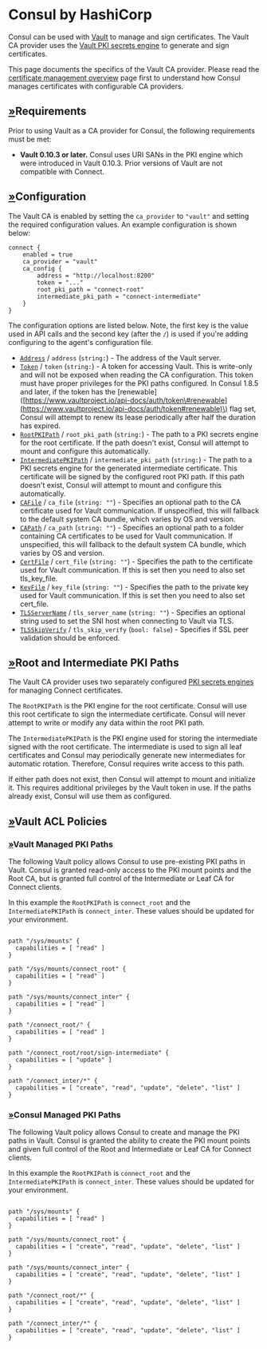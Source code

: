 # Consul by HashiCorp

Consul can be used with [Vault](https://www.vaultproject.io/) to manage and sign certificates. The Vault CA provider uses the [Vault PKI secrets engine](https://www.vaultproject.io/docs/secrets/pki) to generate and sign certificates.

This page documents the specifics of the Vault CA provider. Please read the [certificate management overview](../consul-by-hashicorp-12.md) page first to understand how Consul manages certificates with configurable CA providers.

## [»](consul-by-hashicorp-1.md#requirements)Requirements

Prior to using Vault as a CA provider for Consul, the following requirements must be met:

* **Vault 0.10.3 or later.** Consul uses URI SANs in the PKI engine which were introduced in Vault 0.10.3. Prior versions of Vault are not compatible with Connect.

## [»](consul-by-hashicorp-1.md#configuration)Configuration

The Vault CA is enabled by setting the `ca_provider` to `"vault"` and setting the required configuration values. An example configuration is shown below:

```text
connect {
    enabled = true
    ca_provider = "vault"
    ca_config {
        address = "http://localhost:8200"
        token = "..."
        root_pki_path = "connect-root"
        intermediate_pki_path = "connect-intermediate"
    }
}
```

The configuration options are listed below. Note, the first key is the value used in API calls and the second key \(after the `/`\) is used if you're adding configuring to the agent's configuration file.

* [`Address`](consul-by-hashicorp-1.md#address) / `address` \(`string:`\) - The address of the Vault server.
* [`Token`](consul-by-hashicorp-1.md#token) / `token` \(`string:`\) - A token for accessing Vault. This is write-only and will not be exposed when reading the CA configuration. This token must have proper privileges for the PKI paths configured. In Consul 1.8.5 and later, if the token has the \[renewable\] \([https://www.vaultproject.io/api-docs/auth/token\#renewable](https://www.vaultproject.io/api-docs/auth/token#renewable)\) flag set, Consul will attempt to renew its lease periodically after half the duration has expired.
* [`RootPKIPath`](consul-by-hashicorp-1.md#rootpkipath) / `root_pki_path` \(`string:`\) - The path to a PKI secrets engine for the root certificate. If the path doesn't exist, Consul will attempt to mount and configure this automatically.
* [`IntermediatePKIPath`](consul-by-hashicorp-1.md#intermediatepkipath) / `intermediate_pki_path` \(`string:`\) - The path to a PKI secrets engine for the generated intermediate certificate. This certificate will be signed by the configured root PKI path. If this path doesn't exist, Consul will attempt to mount and configure this automatically.
* [`CAFile`](consul-by-hashicorp-1.md#cafile) / `ca_file` \(`string: ""`\) - Specifies an optional path to the CA certificate used for Vault communication. If unspecified, this will fallback to the default system CA bundle, which varies by OS and version.
* [`CAPath`](consul-by-hashicorp-1.md#capath) / `ca_path` \(`string: ""`\) - Specifies an optional path to a folder containing CA certificates to be used for Vault communication. If unspecified, this will fallback to the default system CA bundle, which varies by OS and version.
* [`CertFile`](consul-by-hashicorp-1.md#certfile) / `cert_file` \(`string: ""`\) - Specifies the path to the certificate used for Vault communication. If this is set then you need to also set tls\_key\_file.
* [`KeyFile`](consul-by-hashicorp-1.md#keyfile) / `key_file` \(`string: ""`\) - Specifies the path to the private key used for Vault communication. If this is set then you need to also set cert\_file.
* [`TLSServerName`](consul-by-hashicorp-1.md#tlsservername) / `tls_server_name` \(`string: ""`\) - Specifies an optional string used to set the SNI host when connecting to Vault via TLS.
* [`TLSSkipVerify`](consul-by-hashicorp-1.md#tlsskipverify) / `tls_skip_verify` \(`bool: false`\) - Specifies if SSL peer validation should be enforced.

## [»](consul-by-hashicorp-1.md#root-and-intermediate-pki-paths)Root and Intermediate PKI Paths

The Vault CA provider uses two separately configured [PKI secrets engines](https://www.vaultproject.io/docs/secrets/pki) for managing Connect certificates.

The `RootPKIPath` is the PKI engine for the root certificate. Consul will use this root certificate to sign the intermediate certificate. Consul will never attempt to write or modify any data within the root PKI path.

The `IntermediatePKIPath` is the PKI engine used for storing the intermediate signed with the root certificate. The intermediate is used to sign all leaf certificates and Consul may periodically generate new intermediates for automatic rotation. Therefore, Consul requires write access to this path.

If either path does not exist, then Consul will attempt to mount and initialize it. This requires additional privileges by the Vault token in use. If the paths already exist, Consul will use them as configured.

## [»](consul-by-hashicorp-1.md#vault-acl-policies)Vault ACL Policies

### [»](consul-by-hashicorp-1.md#vault-managed-pki-paths)Vault Managed PKI Paths

The following Vault policy allows Consul to use pre-existing PKI paths in Vault. Consul is granted read-only access to the PKI mount points and the Root CA, but is granted full control of the Intermediate or Leaf CA for Connect clients.

In this example the `RootPKIPath` is `connect_root` and the `IntermediatePKIPath` is `connect_inter`. These values should be updated for your environment.

```text

path "/sys/mounts" {
  capabilities = [ "read" ]
}

path "/sys/mounts/connect_root" {
  capabilities = [ "read" ]
}

path "/sys/mounts/connect_inter" {
  capabilities = [ "read" ]
}

path "/connect_root/" {
  capabilities = [ "read" ]
}

path "/connect_root/root/sign-intermediate" {
  capabilities = [ "update" ]
}

path "/connect_inter/*" {
  capabilities = [ "create", "read", "update", "delete", "list" ]
}
```

### [»](consul-by-hashicorp-1.md#consul-managed-pki-paths)Consul Managed PKI Paths

The following Vault policy allows Consul to create and manage the PKI paths in Vault. Consul is granted the ability to create the PKI mount points and given full control of the Root and Intermediate or Leaf CA for Connect clients.

In this example the `RootPKIPath` is `connect_root` and the `IntermediatePKIPath` is `connect_inter`. These values should be updated for your environment.

```text

path "/sys/mounts" {
  capabilities = [ "read" ]
}

path "/sys/mounts/connect_root" {
  capabilities = [ "create", "read", "update", "delete", "list" ]
}

path "/sys/mounts/connect_inter" {
  capabilities = [ "create", "read", "update", "delete", "list" ]
}

path "/connect_root/*" {
  capabilities = [ "create", "read", "update", "delete", "list" ]
}

path "/connect_inter/*" {
  capabilities = [ "create", "read", "update", "delete", "list" ]
}
```

